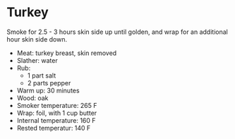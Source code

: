 Turkey
=======

Smoke for 2.5 - 3 hours skin side up until golden, and wrap for an additional hour skin side down.

- Meat: turkey breast, skin removed
- Slather: water
- Rub:
  - 1 part salt
  - 2 parts pepper
- Warm up: 30 minutes
- Wood: oak
- Smoker temperature: 265 F
- Wrap: foil, with 1 cup butter
- Internal temperature: 160 F
- Rested temperatur: 140 F
